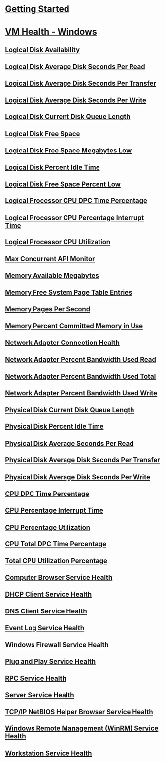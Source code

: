 # [Getting Started](index.md)
# [VM Health - Windows](vmhealth-windows/index.md)
## [Logical Disk Availability](vmhealth-windows/winserver-knowledge-logical-disk-availability.md)
## [Logical Disk Average Disk Seconds Per Read](vmhealth-windows/winserver-knowledge-logical-disk-avgdisksecread.md)
## [Logical Disk Average Disk Seconds Per Transfer](vmhealth-windows/winserver-knowledge-logical-disk-avgdisksectrans.md)
## [Logical Disk Average Disk Seconds Per Write](vmhealth-windows/winserver-knowledge-logical-disk-avgdisksecwrite.md)
## [Logical Disk Current Disk Queue Length](vmhealth-windows/winserver-knowledge-logical-disk-currqueuelength.md)
## [Logical Disk Free Space](vmhealth-windows/winserver-knowledge-logical-disk-freespace.md)
## [Logical Disk Free Space Megabytes Low](vmhealth-windows/winserver-knowledge-logical-disk-mbspacelow.md)
## [Logical Disk Percent Idle Time](vmhealth-windows/winserver-knowledge-logical-disk-pctidletime.md)
## [Logical Disk Free Space Percent Low](vmhealth-windows/winserver-knowledge-logical-disk-pctspacelow.md)
## [Logical Processor CPU DPC Time Percentage](vmhealth-windows/winserver-knowledge-logicalproc-cpudpctime.md)
## [Logical Processor CPU Percentage Interrupt Time](vmhealth-windows/winserver-knowledge-logicalproc-cpuinteruptime.md)
## [Logical Processor CPU Utilization](vmhealth-windows/winserver-knowledge-logicalproc-cpuutilization.md)
## [Max Concurrent API Monitor](winserver-knowledge-os-maxconcurrapi.md)
## [Memory Available Megabytes](vmhealth-windows/winserver-knowledge-memory-availmbytes.md)
## [Memory Free System Page Table Entries](vmhealth-windows/winserver-knowledge-memory-freesyspagetable.md)
## [Memory Pages Per Second](vmhealth-windows/winserver-knowledge-memory-pagespersec.md)
## [Memory Percent Committed Memory in Use](vmhealth-windows/winserver-knowledge-memory-pctcommitted.md)
## [Network Adapter Connection Health](vmhealth-windows/winserver-knowledge-network-adapter-connection.md)
## [Network Adapter Percent Bandwidth Used Read](vmhealth-windows/winserver-knowledge-network-adapter-pctusedread.md)
## [Network Adapter Percent Bandwidth Used Total](vmhealth-windows/winserver-knowledge-network-adapter-pctusedtotal.md)
## [Network Adapter Percent Bandwidth Used Write](vmhealth-windows/winserver-knowledge-network-adapter-pctusedwrite.md)
## [Physical Disk Current Disk Queue Length](vmhealth-windows/winserver-knowledge-physical-disk-currqueuelength.md)
## [Physical Disk Percent Idle Time](vmhealth-windows/winserver-knowledge-physical-disk-pctidletime.md)
## [Physical Disk Average Seconds Per Read](vmhealth-windows/winserver-knowledge-physical-disk-secperread.md)
## [Physical Disk Average Disk Seconds Per Transfer](vmhealth-windows/winserver-knowledge-physical-disk-secpertrans.md)
## [Physical Disk Average Disk Seconds Per Write](vmhealth-windows/winserver-knowledge-physical-disk-secperwrite.md)
## [CPU DPC Time Percentage](vmhealth-windows/winserver-knowledge-processor-cpudpctime.md)
## [CPU Percentage Interrupt Time](vmhealth-windows/winserver-knowledge-processor-cpuinterrupttime.md)
## [CPU Percentage Utilization](vmhealth-windows/winserver-knowledge-processor-cpuutilization.md)
## [CPU Total DPC Time Percentage](vmhealth/windows/winserver-knowledge-processor-dpctime.md)
## [Total CPU Utilization Percentage](vmhealth-windows/winserver-knowledge-processor-totalutil.md)
## [Computer Browser Service Health](vmhealth-windows/winserver-knowledge-svc-computerbrwsr.md)
## [DHCP Client Service Health](vmhealth-windows/winserver-knowledge-svc-dhcpcli.md)
## [DNS Client Service Health](vmhealth-windows/winserver-knowledge-svc-dnscli.md)
## [Event Log Service Health](vmhealth-windows/winserver-knowledge-svc-eventlog.md)
## [Windows Firewall Service Health](vmhealth-windows/winserver-knowledge-svc-firewall.md)
## [Plug and Play Service Health](vmhealth-windows/winserver-knowledge-svc-plugnplay.md)
## [RPC Service Health](vmhealth-windows/winserver-knowledge-svc-rpc.md)
## [Server Service Health](vmhealth-windows/winserver-knowledge-svc-server.md)
## [TCP/IP NetBIOS Helper Browser Service Health](vmhealth-windows/winserver-knowledge-svc-tcpipbrowser.md)
## [Windows Remote Management (WinRM) Service Health](vmhealth-windows/winserver-knowledge-svc-winrm.md)
## [Workstation Service Health](vmhealth-windows/winserver-knowledge-svc-wksstation.md)
